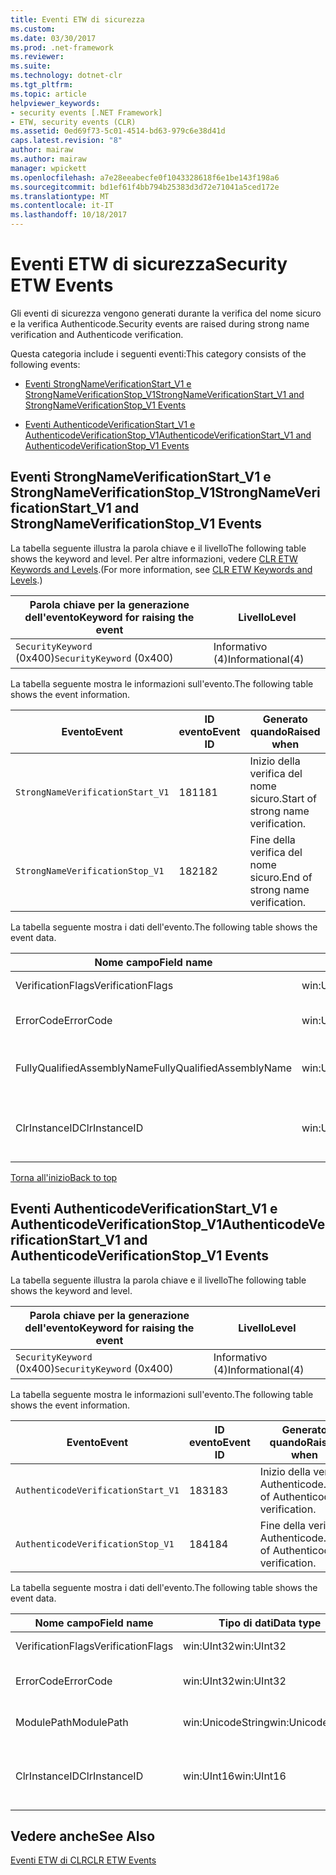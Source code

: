 ```yaml
---
title: Eventi ETW di sicurezza
ms.custom: 
ms.date: 03/30/2017
ms.prod: .net-framework
ms.reviewer: 
ms.suite: 
ms.technology: dotnet-clr
ms.tgt_pltfrm: 
ms.topic: article
helpviewer_keywords:
- security events [.NET Framework]
- ETW, security events (CLR)
ms.assetid: 0ed69f73-5c01-4514-bd63-979c6e38d41d
caps.latest.revision: "8"
author: mairaw
ms.author: mairaw
manager: wpickett
ms.openlocfilehash: a7e28eeabecfe0f1043328618f6e1be143f198a6
ms.sourcegitcommit: bd1ef61f4bb794b25383d3d72e71041a5ced172e
ms.translationtype: MT
ms.contentlocale: it-IT
ms.lasthandoff: 10/18/2017
---
```

# <a name="security-etw-events"></a><span data-ttu-id="2c0df-102">Eventi ETW di sicurezza</span><span class="sxs-lookup"><span data-stu-id="2c0df-102">Security ETW Events</span></span>
<a name="top"></a> <span data-ttu-id="2c0df-103">Gli eventi di sicurezza vengono generati durante la verifica del nome sicuro e la verifica Authenticode.</span><span class="sxs-lookup"><span data-stu-id="2c0df-103">Security events are raised during strong name verification and Authenticode verification.</span></span>  
  
 <span data-ttu-id="2c0df-104">Questa categoria include i seguenti eventi:</span><span class="sxs-lookup"><span data-stu-id="2c0df-104">This category consists of the following events:</span></span>  
  
-   [<span data-ttu-id="2c0df-105">Eventi StrongNameVerificationStart_V1 e StrongNameVerificationStop_V1</span><span class="sxs-lookup"><span data-stu-id="2c0df-105">StrongNameVerificationStart_V1 and StrongNameVerificationStop_V1 Events</span></span>](#strongnameverificationstart_v1_and_strongnameverificationstop_v1_events)  
  
-   [<span data-ttu-id="2c0df-106">Eventi AuthenticodeVerificationStart_V1 e AuthenticodeVerificationStop_V1</span><span class="sxs-lookup"><span data-stu-id="2c0df-106">AuthenticodeVerificationStart_V1 and AuthenticodeVerificationStop_V1 Events</span></span>](#authenticodeverificationstart_v1_and_authenticodeverificationstop_v1_events)  
  
<a name="strongnameverificationstart_v1_and_strongnameverificationstop_v1_events"></a>   
## <a name="strongnameverificationstartv1-and-strongnameverificationstopv1-events"></a><span data-ttu-id="2c0df-107">Eventi StrongNameVerificationStart_V1 e StrongNameVerificationStop_V1</span><span class="sxs-lookup"><span data-stu-id="2c0df-107">StrongNameVerificationStart_V1 and StrongNameVerificationStop_V1 Events</span></span>  
 <span data-ttu-id="2c0df-108">La tabella seguente illustra la parola chiave e il livello</span><span class="sxs-lookup"><span data-stu-id="2c0df-108">The following table shows the keyword and level.</span></span> <span data-ttu-id="2c0df-109">Per altre informazioni, vedere [CLR ETW Keywords and Levels](../../../docs/framework/performance/clr-etw-keywords-and-levels.md).</span><span class="sxs-lookup"><span data-stu-id="2c0df-109">(For more information, see [CLR ETW Keywords and Levels](../../../docs/framework/performance/clr-etw-keywords-and-levels.md).)</span></span>  
  
|<span data-ttu-id="2c0df-110">Parola chiave per la generazione dell'evento</span><span class="sxs-lookup"><span data-stu-id="2c0df-110">Keyword for raising the event</span></span>|<span data-ttu-id="2c0df-111">Livello</span><span class="sxs-lookup"><span data-stu-id="2c0df-111">Level</span></span>|  
|-----------------------------------|-----------|  
|<span data-ttu-id="2c0df-112">`SecurityKeyword` (0x400)</span><span class="sxs-lookup"><span data-stu-id="2c0df-112">`SecurityKeyword` (0x400)</span></span>|<span data-ttu-id="2c0df-113">Informativo (4)</span><span class="sxs-lookup"><span data-stu-id="2c0df-113">Informational(4)</span></span>|  
  
 <span data-ttu-id="2c0df-114">La tabella seguente mostra le informazioni sull'evento.</span><span class="sxs-lookup"><span data-stu-id="2c0df-114">The following table shows the event information.</span></span>  
  
|<span data-ttu-id="2c0df-115">Evento</span><span class="sxs-lookup"><span data-stu-id="2c0df-115">Event</span></span>|<span data-ttu-id="2c0df-116">ID evento</span><span class="sxs-lookup"><span data-stu-id="2c0df-116">Event ID</span></span>|<span data-ttu-id="2c0df-117">Generato quando</span><span class="sxs-lookup"><span data-stu-id="2c0df-117">Raised when</span></span>|  
|-----------|--------------|-----------------|  
|`StrongNameVerificationStart_V1`|<span data-ttu-id="2c0df-118">181</span><span class="sxs-lookup"><span data-stu-id="2c0df-118">181</span></span>|<span data-ttu-id="2c0df-119">Inizio della verifica del nome sicuro.</span><span class="sxs-lookup"><span data-stu-id="2c0df-119">Start of strong name verification.</span></span>|  
|`StrongNameVerificationStop_V1`|<span data-ttu-id="2c0df-120">182</span><span class="sxs-lookup"><span data-stu-id="2c0df-120">182</span></span>|<span data-ttu-id="2c0df-121">Fine della verifica del nome sicuro.</span><span class="sxs-lookup"><span data-stu-id="2c0df-121">End of strong name verification.</span></span>|  
  
 <span data-ttu-id="2c0df-122">La tabella seguente mostra i dati dell'evento.</span><span class="sxs-lookup"><span data-stu-id="2c0df-122">The following table shows the event data.</span></span>  
  
|<span data-ttu-id="2c0df-123">Nome campo</span><span class="sxs-lookup"><span data-stu-id="2c0df-123">Field name</span></span>|<span data-ttu-id="2c0df-124">Tipo di dati</span><span class="sxs-lookup"><span data-stu-id="2c0df-124">Data type</span></span>|<span data-ttu-id="2c0df-125">Descrizione</span><span class="sxs-lookup"><span data-stu-id="2c0df-125">Description</span></span>|  
|----------------|---------------|-----------------|  
|<span data-ttu-id="2c0df-126">VerificationFlags</span><span class="sxs-lookup"><span data-stu-id="2c0df-126">VerificationFlags</span></span>|<span data-ttu-id="2c0df-127">win:UInt32</span><span class="sxs-lookup"><span data-stu-id="2c0df-127">win:UInt32</span></span>|<span data-ttu-id="2c0df-128">Flag di verifica.</span><span class="sxs-lookup"><span data-stu-id="2c0df-128">The verification flags.</span></span>|  
|<span data-ttu-id="2c0df-129">ErrorCode</span><span class="sxs-lookup"><span data-stu-id="2c0df-129">ErrorCode</span></span>|<span data-ttu-id="2c0df-130">win:UInt32</span><span class="sxs-lookup"><span data-stu-id="2c0df-130">win:UInt32</span></span>|<span data-ttu-id="2c0df-131">Codice errore HResult.</span><span class="sxs-lookup"><span data-stu-id="2c0df-131">The HResult error code.</span></span>|  
|<span data-ttu-id="2c0df-132">FullyQualifiedAssemblyName</span><span class="sxs-lookup"><span data-stu-id="2c0df-132">FullyQualifiedAssemblyName</span></span>|<span data-ttu-id="2c0df-133">win:UnicodeString</span><span class="sxs-lookup"><span data-stu-id="2c0df-133">win:UnicodeString</span></span>|<span data-ttu-id="2c0df-134">Nome completo dell'assembly.</span><span class="sxs-lookup"><span data-stu-id="2c0df-134">The fully qualified assembly name.</span></span>|  
|<span data-ttu-id="2c0df-135">ClrInstanceID</span><span class="sxs-lookup"><span data-stu-id="2c0df-135">ClrInstanceID</span></span>|<span data-ttu-id="2c0df-136">win:UInt16</span><span class="sxs-lookup"><span data-stu-id="2c0df-136">win:UInt16</span></span>|<span data-ttu-id="2c0df-137">ID univoco per l'istanza di CLR o CoreCLR.</span><span class="sxs-lookup"><span data-stu-id="2c0df-137">Unique ID for the instance of CLR or CoreCLR.</span></span>|  
  
 [<span data-ttu-id="2c0df-138">Torna all'inizio</span><span class="sxs-lookup"><span data-stu-id="2c0df-138">Back to top</span></span>](#top)  
  
<a name="authenticodeverificationstart_v1_and_authenticodeverificationstop_v1_events"></a>   
## <a name="authenticodeverificationstartv1-and-authenticodeverificationstopv1-events"></a><span data-ttu-id="2c0df-139">Eventi AuthenticodeVerificationStart_V1 e AuthenticodeVerificationStop_V1</span><span class="sxs-lookup"><span data-stu-id="2c0df-139">AuthenticodeVerificationStart_V1 and AuthenticodeVerificationStop_V1 Events</span></span>  
 <span data-ttu-id="2c0df-140">La tabella seguente illustra la parola chiave e il livello</span><span class="sxs-lookup"><span data-stu-id="2c0df-140">The following table shows the keyword and level.</span></span>  
  
|<span data-ttu-id="2c0df-141">Parola chiave per la generazione dell'evento</span><span class="sxs-lookup"><span data-stu-id="2c0df-141">Keyword for raising the event</span></span>|<span data-ttu-id="2c0df-142">Livello</span><span class="sxs-lookup"><span data-stu-id="2c0df-142">Level</span></span>|  
|-----------------------------------|-----------|  
|<span data-ttu-id="2c0df-143">`SecurityKeyword` (0x400)</span><span class="sxs-lookup"><span data-stu-id="2c0df-143">`SecurityKeyword` (0x400)</span></span>|<span data-ttu-id="2c0df-144">Informativo (4)</span><span class="sxs-lookup"><span data-stu-id="2c0df-144">Informational(4)</span></span>|  
  
 <span data-ttu-id="2c0df-145">La tabella seguente mostra le informazioni sull'evento.</span><span class="sxs-lookup"><span data-stu-id="2c0df-145">The following table shows the event information.</span></span>  
  
|<span data-ttu-id="2c0df-146">Evento</span><span class="sxs-lookup"><span data-stu-id="2c0df-146">Event</span></span>|<span data-ttu-id="2c0df-147">ID evento</span><span class="sxs-lookup"><span data-stu-id="2c0df-147">Event ID</span></span>|<span data-ttu-id="2c0df-148">Generato quando</span><span class="sxs-lookup"><span data-stu-id="2c0df-148">Raised when</span></span>|  
|-----------|--------------|-----------------|  
|`AuthenticodeVerificationStart_V1`|<span data-ttu-id="2c0df-149">183</span><span class="sxs-lookup"><span data-stu-id="2c0df-149">183</span></span>|<span data-ttu-id="2c0df-150">Inizio della verifica Authenticode.</span><span class="sxs-lookup"><span data-stu-id="2c0df-150">Start of Authenticode verification.</span></span>|  
|`AuthenticodeVerificationStop_V1`|<span data-ttu-id="2c0df-151">184</span><span class="sxs-lookup"><span data-stu-id="2c0df-151">184</span></span>|<span data-ttu-id="2c0df-152">Fine della verifica Authenticode.</span><span class="sxs-lookup"><span data-stu-id="2c0df-152">End of Authenticode verification.</span></span>|  
  
 <span data-ttu-id="2c0df-153">La tabella seguente mostra i dati dell'evento.</span><span class="sxs-lookup"><span data-stu-id="2c0df-153">The following table shows the event data.</span></span>  
  
|<span data-ttu-id="2c0df-154">Nome campo</span><span class="sxs-lookup"><span data-stu-id="2c0df-154">Field name</span></span>|<span data-ttu-id="2c0df-155">Tipo di dati</span><span class="sxs-lookup"><span data-stu-id="2c0df-155">Data type</span></span>|<span data-ttu-id="2c0df-156">Descrizione</span><span class="sxs-lookup"><span data-stu-id="2c0df-156">Description</span></span>|  
|----------------|---------------|-----------------|  
|<span data-ttu-id="2c0df-157">VerificationFlags</span><span class="sxs-lookup"><span data-stu-id="2c0df-157">VerificationFlags</span></span>|<span data-ttu-id="2c0df-158">win:UInt32</span><span class="sxs-lookup"><span data-stu-id="2c0df-158">win:UInt32</span></span>|<span data-ttu-id="2c0df-159">Flag di verifica.</span><span class="sxs-lookup"><span data-stu-id="2c0df-159">The verification flags.</span></span>|  
|<span data-ttu-id="2c0df-160">ErrorCode</span><span class="sxs-lookup"><span data-stu-id="2c0df-160">ErrorCode</span></span>|<span data-ttu-id="2c0df-161">win:UInt32</span><span class="sxs-lookup"><span data-stu-id="2c0df-161">win:UInt32</span></span>|<span data-ttu-id="2c0df-162">Codice errore HResult.</span><span class="sxs-lookup"><span data-stu-id="2c0df-162">The HResult error code.</span></span>|  
|<span data-ttu-id="2c0df-163">ModulePath</span><span class="sxs-lookup"><span data-stu-id="2c0df-163">ModulePath</span></span>|<span data-ttu-id="2c0df-164">win:UnicodeString</span><span class="sxs-lookup"><span data-stu-id="2c0df-164">win:UnicodeString</span></span>|<span data-ttu-id="2c0df-165">Percorso del modulo.</span><span class="sxs-lookup"><span data-stu-id="2c0df-165">The module path.</span></span>|  
|<span data-ttu-id="2c0df-166">ClrInstanceID</span><span class="sxs-lookup"><span data-stu-id="2c0df-166">ClrInstanceID</span></span>|<span data-ttu-id="2c0df-167">win:UInt16</span><span class="sxs-lookup"><span data-stu-id="2c0df-167">win:UInt16</span></span>|<span data-ttu-id="2c0df-168">ID univoco per l'istanza di CLR o CoreCLR.</span><span class="sxs-lookup"><span data-stu-id="2c0df-168">Unique ID for the instance of CLR or CoreCLR.</span></span>|  
  
## <a name="see-also"></a><span data-ttu-id="2c0df-169">Vedere anche</span><span class="sxs-lookup"><span data-stu-id="2c0df-169">See Also</span></span>  
 [<span data-ttu-id="2c0df-170">Eventi ETW di CLR</span><span class="sxs-lookup"><span data-stu-id="2c0df-170">CLR ETW Events</span></span>](../../../docs/framework/performance/clr-etw-events.md)

